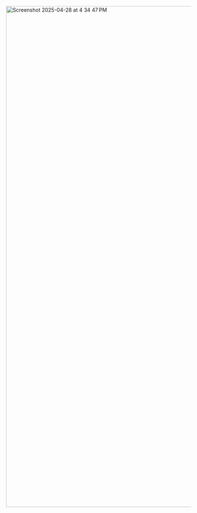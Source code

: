 <img width="1366" alt="Screenshot 2025-04-28 at 4 34 47 PM" src="https://github.com/user-attachments/assets/fe4907d4-fe95-4183-99e8-50a37911c830" />
